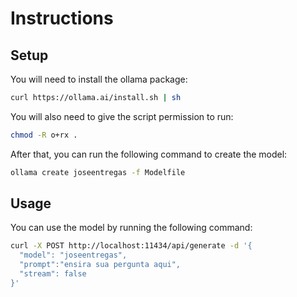 # Instructions

## Setup

You will need to install the ollama package:

``` bash
curl https://ollama.ai/install.sh | sh
```

You will also need to give the script permission to run:

``` bash
chmod -R o+rx .
```

After that, you can run the following command to create the model:

``` bash
ollama create joseentregas -f Modelfile
```

## Usage

You can use the model by running the following command:

``` bash
curl -X POST http://localhost:11434/api/generate -d '{
  "model": "joseentregas",
  "prompt":"ensira sua pergunta aqui",
  "stream": false
}'
```
